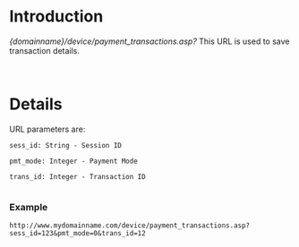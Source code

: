 # Introduction #

_{domainname}/device/payment\_transactions.asp?_
This URL is used to save transaction details.

<br>

<h1>Details</h1>

URL parameters are:<br>
<pre><code>sess_id: String - Session ID<br>
pmt_mode: Integer - Payment Mode<br>
trans_id: Integer - Transaction ID<br>
</code></pre>

<h3>Example</h3>
<pre><code>http://www.mydomainname.com/device/payment_transactions.asp?sess_id=123&amp;pmt_mode=0&amp;trans_id=12<br>
</code></pre>